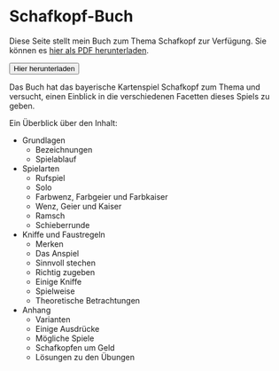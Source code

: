 # Schafkopf-Buch

Diese Seite stellt mein Buch zum Thema Schafkopf zur Verfügung. Sie können es [hier als PDF herunterladen](https://github.com/schafkopf-buch/schafkopf-buch/raw/master/schafkopf_buch.pdf).

<form method="get" action="https://github.com/schafkopf-buch/schafkopf-buch/raw/master/schafkopf_buch.pdf">
   <button type="submit">Hier herunterladen</button>
</form>


Das Buch hat das bayerische Kartenspiel Schafkopf zum Thema und versucht, einen Einblick in die verschiedenen Facetten dieses Spiels zu geben.

Ein Überblick über den Inhalt:

* Grundlagen
  * Bezeichnungen
  * Spielablauf
* Spielarten
  * Rufspiel
  * Solo
  * Farbwenz, Farbgeier und Farbkaiser
  * Wenz, Geier und Kaiser
  * Ramsch
  * Schieberrunde
* Kniffe und Faustregeln
  * Merken
  * Das Anspiel
  * Sinnvoll stechen
  * Richtig zugeben
  * Einige Kniffe
  * Spielweise
  * Theoretische Betrachtungen
* Anhang
  * Varianten
  * Einige Ausdrücke
  * Mögliche Spiele
  * Schafkopfen um Geld
  * Lösungen zu den Übungen
